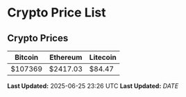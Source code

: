 # Crypto Price List

## Crypto Prices
| Bitcoin | Ethereum | Litecoin |
| ------- | -------- | -------- |
| $107369 | $2417.03 | $84.47 |
**Last Updated:** 2025-06-25 23:26 UTC
**Last Updated:** $DATE$
